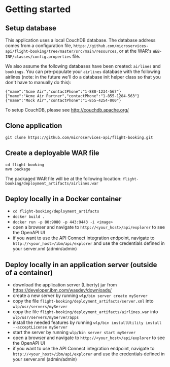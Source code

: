 # Getting started
## Setup database
This application uses a local CouchDB database.  The database address comes from a configuration file, `https://github.com/microservices-api/flight-booking/tree/master/src/main/resources`, or at the WAR's `WEB-INF/classes/config.properties` file.  

We also assume the following databases have been created:  `airlines` and `bookings`.   You can pre-populate your `airlines` database with the following airlines (note: in the future we'll do a database init helper class so that you don't have to manually do this):

```
{"name":"Acme Air","contactPhone":"1-888-1234-567"}
{"name":"Acme Air Partner","contactPhone":"1-855-1284-563"}
{"name":"Mock Air","contactPhone":"1-855-4254-000"}
```

To setup CouchDB, please see http://couchdb.apache.org/

## Clone application
```
git clone https://github.com/microservices-api/flight-booking.git
```
## Create a deployable WAR file
```
cd flight-booking
mvn package
```
The packaged WAR file will be at the following location: `flight-booking/deployment_artifacts/airlines.war`

## Deploy locally in a Docker container
* `cd flight-booking/deployment_artifacts`
* `docker build .`
* `docker run -p 80:9080 -p 443:9443 -i <image>`
* open a browser and navigate to `http://<your_host>/api/explorer` to see the OpenAPI UI
* if you want to use the API Connect integration endpoint, navigate to `http://<your_host>/ibm/api/explorer` and use the credentials defined in your server.xml (admin/admin)

## Deploy locally in an application server (outside of a container)
* download the application server (Liberty) jar from https://developer.ibm.com/wasdev/downloads/
* create a new server by running `wlp/bin server create myServer`
* copy the file `flight-booking/deployment_artifacts/server.xml` into `wlp/usr/servers/myServer`
* copy the file `flight-booking/deployment_artifacts/airlines.war` into `wlp/usr/servers/myServer/apps`
* install the needed features by running `wlp/bin installUtility install --acceptLicense myServer`
* start the server by running `wlp/bin server start myServer`
* open a browser and navigate to `http://<your_host>/api/explorer` to see the OpenAPI UI
* if you want to use the API Connect integration endpoint, navigate to `http://<your_host>/ibm/api/explorer` and use the credentials defined in your server.xml (admin/admin)




